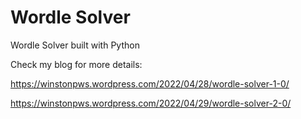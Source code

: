 # Wordle Solver
Wordle Solver built with Python

Check my blog for more details:

https://winstonpws.wordpress.com/2022/04/28/wordle-solver-1-0/

https://winstonpws.wordpress.com/2022/04/29/wordle-solver-2-0/
